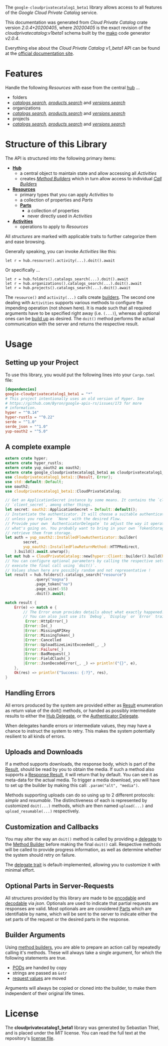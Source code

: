 <!---
DO NOT EDIT !
This file was generated automatically from 'src/mako/api/README.md.mako'
DO NOT EDIT !
-->
The `google-cloudprivatecatalog1_beta1` library allows access to all features of the *Google Cloud Private Catalog* service.

This documentation was generated from *Cloud Private Catalog* crate version *2.0.4+20200405*, where *20200405* is the exact revision of the *cloudprivatecatalog:v1beta1* schema built by the [mako](http://www.makotemplates.org/) code generator *v2.0.4*.

Everything else about the *Cloud Private Catalog* *v1_beta1* API can be found at the
[official documentation site](https://cloud.google.com/private-catalog/).
# Features

Handle the following *Resources* with ease from the central [hub](https://docs.rs/google-cloudprivatecatalog1_beta1/2.0.4+20200405/google_cloudprivatecatalog1_beta1/CloudPrivateCatalog) ... 

* folders
 * [*catalogs search*](https://docs.rs/google-cloudprivatecatalog1_beta1/2.0.4+20200405/google_cloudprivatecatalog1_beta1/api::FolderCatalogSearchCall), [*products search*](https://docs.rs/google-cloudprivatecatalog1_beta1/2.0.4+20200405/google_cloudprivatecatalog1_beta1/api::FolderProductSearchCall) and [*versions search*](https://docs.rs/google-cloudprivatecatalog1_beta1/2.0.4+20200405/google_cloudprivatecatalog1_beta1/api::FolderVersionSearchCall)
* organizations
 * [*catalogs search*](https://docs.rs/google-cloudprivatecatalog1_beta1/2.0.4+20200405/google_cloudprivatecatalog1_beta1/api::OrganizationCatalogSearchCall), [*products search*](https://docs.rs/google-cloudprivatecatalog1_beta1/2.0.4+20200405/google_cloudprivatecatalog1_beta1/api::OrganizationProductSearchCall) and [*versions search*](https://docs.rs/google-cloudprivatecatalog1_beta1/2.0.4+20200405/google_cloudprivatecatalog1_beta1/api::OrganizationVersionSearchCall)
* projects
 * [*catalogs search*](https://docs.rs/google-cloudprivatecatalog1_beta1/2.0.4+20200405/google_cloudprivatecatalog1_beta1/api::ProjectCatalogSearchCall), [*products search*](https://docs.rs/google-cloudprivatecatalog1_beta1/2.0.4+20200405/google_cloudprivatecatalog1_beta1/api::ProjectProductSearchCall) and [*versions search*](https://docs.rs/google-cloudprivatecatalog1_beta1/2.0.4+20200405/google_cloudprivatecatalog1_beta1/api::ProjectVersionSearchCall)




# Structure of this Library

The API is structured into the following primary items:

* **[Hub](https://docs.rs/google-cloudprivatecatalog1_beta1/2.0.4+20200405/google_cloudprivatecatalog1_beta1/CloudPrivateCatalog)**
    * a central object to maintain state and allow accessing all *Activities*
    * creates [*Method Builders*](https://docs.rs/google-cloudprivatecatalog1_beta1/2.0.4+20200405/google_cloudprivatecatalog1_beta1/client::MethodsBuilder) which in turn
      allow access to individual [*Call Builders*](https://docs.rs/google-cloudprivatecatalog1_beta1/2.0.4+20200405/google_cloudprivatecatalog1_beta1/client::CallBuilder)
* **[Resources](https://docs.rs/google-cloudprivatecatalog1_beta1/2.0.4+20200405/google_cloudprivatecatalog1_beta1/client::Resource)**
    * primary types that you can apply *Activities* to
    * a collection of properties and *Parts*
    * **[Parts](https://docs.rs/google-cloudprivatecatalog1_beta1/2.0.4+20200405/google_cloudprivatecatalog1_beta1/client::Part)**
        * a collection of properties
        * never directly used in *Activities*
* **[Activities](https://docs.rs/google-cloudprivatecatalog1_beta1/2.0.4+20200405/google_cloudprivatecatalog1_beta1/client::CallBuilder)**
    * operations to apply to *Resources*

All *structures* are marked with applicable traits to further categorize them and ease browsing.

Generally speaking, you can invoke *Activities* like this:

```Rust,ignore
let r = hub.resource().activity(...).doit().await
```

Or specifically ...

```ignore
let r = hub.folders().catalogs_search(...).doit().await
let r = hub.organizations().catalogs_search(...).doit().await
let r = hub.projects().catalogs_search(...).doit().await
```

The `resource()` and `activity(...)` calls create [builders][builder-pattern]. The second one dealing with `Activities` 
supports various methods to configure the impending operation (not shown here). It is made such that all required arguments have to be 
specified right away (i.e. `(...)`), whereas all optional ones can be [build up][builder-pattern] as desired.
The `doit()` method performs the actual communication with the server and returns the respective result.

# Usage

## Setting up your Project

To use this library, you would put the following lines into your `Cargo.toml` file:

```toml
[dependencies]
google-cloudprivatecatalog1_beta1 = "*"
# This project intentionally uses an old version of Hyper. See
# https://github.com/Byron/google-apis-rs/issues/173 for more
# information.
hyper = "^0.14"
hyper-rustls = "^0.22"
serde = "^1.0"
serde_json = "^1.0"
yup-oauth2 = "^5.0"
```

## A complete example

```Rust
extern crate hyper;
extern crate hyper_rustls;
extern crate yup_oauth2 as oauth2;
extern crate google_cloudprivatecatalog1_beta1 as cloudprivatecatalog1_beta1;
use cloudprivatecatalog1_beta1::{Result, Error};
use std::default::Default;
use oauth2;
use cloudprivatecatalog1_beta1::CloudPrivateCatalog;

// Get an ApplicationSecret instance by some means. It contains the `client_id` and 
// `client_secret`, among other things.
let secret: oauth2::ApplicationSecret = Default::default();
// Instantiate the authenticator. It will choose a suitable authentication flow for you, 
// unless you replace  `None` with the desired Flow.
// Provide your own `AuthenticatorDelegate` to adjust the way it operates and get feedback about 
// what's going on. You probably want to bring in your own `TokenStorage` to persist tokens and
// retrieve them from storage.
let auth = yup_oauth2::InstalledFlowAuthenticator::builder(
        secret,
        yup_oauth2::InstalledFlowReturnMethod::HTTPRedirect,
    ).build().await.unwrap();
let mut hub = CloudPrivateCatalog::new(hyper::Client::builder().build(hyper_rustls::HttpsConnector::with_native_roots()), auth);
// You can configure optional parameters by calling the respective setters at will, and
// execute the final call using `doit()`.
// Values shown here are possibly random and not representative !
let result = hub.folders().catalogs_search("resource")
             .query("magna")
             .page_token("no")
             .page_size(-55)
             .doit().await;

match result {
    Err(e) => match e {
        // The Error enum provides details about what exactly happened.
        // You can also just use its `Debug`, `Display` or `Error` traits
         Error::HttpError(_)
        |Error::Io(_)
        |Error::MissingAPIKey
        |Error::MissingToken(_)
        |Error::Cancelled
        |Error::UploadSizeLimitExceeded(_, _)
        |Error::Failure(_)
        |Error::BadRequest(_)
        |Error::FieldClash(_)
        |Error::JsonDecodeError(_, _) => println!("{}", e),
    },
    Ok(res) => println!("Success: {:?}", res),
}

```
## Handling Errors

All errors produced by the system are provided either as [Result](https://docs.rs/google-cloudprivatecatalog1_beta1/2.0.4+20200405/google_cloudprivatecatalog1_beta1/client::Result) enumeration as return value of
the doit() methods, or handed as possibly intermediate results to either the 
[Hub Delegate](https://docs.rs/google-cloudprivatecatalog1_beta1/2.0.4+20200405/google_cloudprivatecatalog1_beta1/client::Delegate), or the [Authenticator Delegate](https://docs.rs/yup-oauth2/*/yup_oauth2/trait.AuthenticatorDelegate.html).

When delegates handle errors or intermediate values, they may have a chance to instruct the system to retry. This 
makes the system potentially resilient to all kinds of errors.

## Uploads and Downloads
If a method supports downloads, the response body, which is part of the [Result](https://docs.rs/google-cloudprivatecatalog1_beta1/2.0.4+20200405/google_cloudprivatecatalog1_beta1/client::Result), should be
read by you to obtain the media.
If such a method also supports a [Response Result](https://docs.rs/google-cloudprivatecatalog1_beta1/2.0.4+20200405/google_cloudprivatecatalog1_beta1/client::ResponseResult), it will return that by default.
You can see it as meta-data for the actual media. To trigger a media download, you will have to set up the builder by making
this call: `.param("alt", "media")`.

Methods supporting uploads can do so using up to 2 different protocols: 
*simple* and *resumable*. The distinctiveness of each is represented by customized 
`doit(...)` methods, which are then named `upload(...)` and `upload_resumable(...)` respectively.

## Customization and Callbacks

You may alter the way an `doit()` method is called by providing a [delegate](https://docs.rs/google-cloudprivatecatalog1_beta1/2.0.4+20200405/google_cloudprivatecatalog1_beta1/client::Delegate) to the 
[Method Builder](https://docs.rs/google-cloudprivatecatalog1_beta1/2.0.4+20200405/google_cloudprivatecatalog1_beta1/client::CallBuilder) before making the final `doit()` call. 
Respective methods will be called to provide progress information, as well as determine whether the system should 
retry on failure.

The [delegate trait](https://docs.rs/google-cloudprivatecatalog1_beta1/2.0.4+20200405/google_cloudprivatecatalog1_beta1/client::Delegate) is default-implemented, allowing you to customize it with minimal effort.

## Optional Parts in Server-Requests

All structures provided by this library are made to be [encodable](https://docs.rs/google-cloudprivatecatalog1_beta1/2.0.4+20200405/google_cloudprivatecatalog1_beta1/client::RequestValue) and 
[decodable](https://docs.rs/google-cloudprivatecatalog1_beta1/2.0.4+20200405/google_cloudprivatecatalog1_beta1/client::ResponseResult) via *json*. Optionals are used to indicate that partial requests are responses 
are valid.
Most optionals are are considered [Parts](https://docs.rs/google-cloudprivatecatalog1_beta1/2.0.4+20200405/google_cloudprivatecatalog1_beta1/client::Part) which are identifiable by name, which will be sent to 
the server to indicate either the set parts of the request or the desired parts in the response.

## Builder Arguments

Using [method builders](https://docs.rs/google-cloudprivatecatalog1_beta1/2.0.4+20200405/google_cloudprivatecatalog1_beta1/client::CallBuilder), you are able to prepare an action call by repeatedly calling it's methods.
These will always take a single argument, for which the following statements are true.

* [PODs][wiki-pod] are handed by copy
* strings are passed as `&str`
* [request values](https://docs.rs/google-cloudprivatecatalog1_beta1/2.0.4+20200405/google_cloudprivatecatalog1_beta1/client::RequestValue) are moved

Arguments will always be copied or cloned into the builder, to make them independent of their original life times.

[wiki-pod]: http://en.wikipedia.org/wiki/Plain_old_data_structure
[builder-pattern]: http://en.wikipedia.org/wiki/Builder_pattern
[google-go-api]: https://github.com/google/google-api-go-client

# License
The **cloudprivatecatalog1_beta1** library was generated by Sebastian Thiel, and is placed 
under the *MIT* license.
You can read the full text at the repository's [license file][repo-license].

[repo-license]: https://github.com/Byron/google-apis-rsblob/main/LICENSE.md
